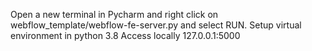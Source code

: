 Open a new terminal in Pycharm and right click on webflow_template/webflow-fe-server.py and select RUN.
Setup virtual environment in python 3.8
Access locally 127.0.0.1:5000
